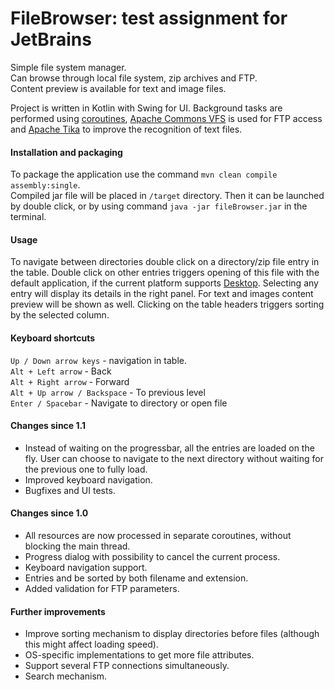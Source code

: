 # FileBrowser: test assignment for JetBrains

Simple file system manager.  
Can browse through local file system, zip archives and FTP.  
Content preview is available for text and image files.

Project is written in Kotlin with Swing for UI. Background tasks are performed using 
[coroutines](https://github.com/Kotlin/kotlinx.coroutines), 
[Apache Commons VFS](http://commons.apache.org/proper/commons-vfs/) is used  for FTP access and 
[Apache Tika](https://tika.apache.org/) to improve the recognition of text files.

#### Installation and packaging
To package the application use the command `mvn clean compile assembly:single`.  
Compiled jar file will be placed in `/target` directory. Then it can be launched by double click, 
or by using command `java -jar fileBrowser.jar` in the terminal.

#### Usage
To navigate between directories double click on a directory/zip file entry in the table. 
Double click on other entries triggers opening of this file with the default application, 
if the current platform supports [Desktop](https://docs.oracle.com/javase/8/docs/api/java/awt/Desktop.html).
Selecting any entry will display its details in the right panel. For text and images content preview will be shown as well.
Clicking on the table headers triggers sorting by the selected column.

#### Keyboard shortcuts
`Up / Down arrow keys` - navigation in table.  
`Alt + Left arrow` - Back  
`Alt + Right arrow` - Forward  
`Alt + Up arrow / Backspace` - To previous level  
`Enter / Spacebar` - Navigate to directory or open file  

#### Changes since 1.1
- Instead of waiting on the progressbar, all the entries are loaded on the fly. 
User can choose to navigate to the next directory without waiting for the previous one to fully load.
- Improved keyboard navigation.
- Bugfixes and UI tests.

#### Changes since 1.0
- All resources are now processed in separate coroutines, without blocking the main thread.  
- Progress dialog with possibility to cancel the current process.  
- Keyboard navigation support.  
- Entries and be sorted by both filename and extension.  
- Added validation for FTP parameters.  

#### Further improvements  
- Improve sorting mechanism to display directories before files (although this might affect loading speed).
- OS-specific implementations to get more file attributes.
- Support several FTP connections simultaneously.
- Search mechanism.